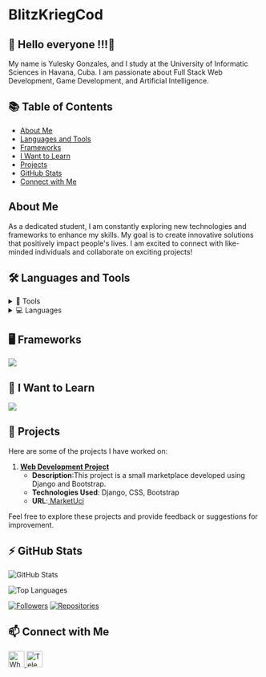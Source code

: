 # BlitzKriegCod

## 🚀 Hello everyone !!!👋

<p>My name is Yulesky Gonzales, and I study at the University of Informatic Sciences in Havana, Cuba. I am passionate about Full Stack Web Development, Game Development, and Artificial Intelligence.</p>

## 📚 Table of Contents

- [About Me](#about-me)
- [Languages and Tools](#-languages-and-tools)
- [Frameworks](#-frameworks)
- [I Want to Learn](#-i-want-to-learn)
- [Projects](#-projects)
- [GitHub Stats](#zap-github-stats)
- [Connect with Me](#-connect-with-me)

## About Me

As a dedicated student, I am constantly exploring new technologies and frameworks to enhance my skills. My goal is to create innovative solutions that positively impact people's lives. I am excited to connect with like-minded individuals and collaborate on exciting projects!

## 🛠️ Languages and Tools

<details>
 <summary>🔧 Tools</summary>
  <ul>
    <hr>
    <p align="start">
      <a href="https://skillicons.dev">
        <img src="https://skillicons.dev/icons?i=neovim,vscode,sublime,linux,ubuntu,anaconda,mongodb,mysql,sqlite,postman,stackoverflow,blender,godot,figma,ai,ps,github" />
      </a>
    </p>
  </ul>
</details>

<details>
  <summary>💻 Languages</summary>
  <ul>
    <hr>
    <p align="start">
      <a href="https://skillicons.dev">
        <img src="https://skillicons.dev/icons?i=bash,nodejs,ts,py,cs,cpp,css,html,js,java" />
      </a>
    </p>
  </ul>
</details>

## 🖥️ Frameworks

<p align="start">
  <a href="https://skillicons.dev">
    <img src="https://skillicons.dev/icons?i=angular,django,express,nest,bootstrap,tailwind" />
  </a>
</p>

## 🔭 I Want to Learn

<p align="start">
  <a href="https://skillicons.dev">
    <img src="https://skillicons.dev/icons?i=dotnet,docker,astro,figma" />
  </a>
</p>

## 🚀 Projects

Here are some of the projects I have worked on:

1. **[Web Development Project]([https://github.com/BlitzKriegCod/MarketUci](https://marketuci.onrender.com/))**  
   - **Description**:This project is a small marketplace developed using Django and Bootstrap.
   - **Technologies Used**: Django, CSS, Bootstrap
   - **URL**:<a href="https://marketuci.onrender.com/" target="_blank"> MarketUci </a>

Feel free to explore these projects and provide feedback or suggestions for improvement.
## :zap: GitHub Stats

![GitHub Stats](https://github-readme-stats.vercel.app/api?username=BlitzKriegCod&show_icons=true&hide_border=false&title_color=ff652f&icon_color=FFE400&bg_color=09131B&text_color=ffffff&border_color=0c1a25)

![Top Languages](https://github-readme-stats.vercel.app/api/top-langs/?username=BlitzKriegCod&layout=compact&hide_border=true&bg_color=09131B&text_color=ffffff)

[![Followers](https://img.shields.io/github/followers/BlitzKriegCod?style=social)](https://github.com/BlitzKriegCod)
[![Repositories](https://img.shields.io/badge/Repos-10-brightgreen)](https://github.com/BlitzKriegCod?tab=repositories)


## 📫 Connect with Me

<a href="https://wa.me/51320264" target="_blank">
  <img src="https://img.icons8.com/color/48/000000/whatsapp--v1.png" alt="WhatsApp" width="32" height="32" />
</a>
<a href="https://t.me/51320264" target="_blank">
  <img src="https://img.icons8.com/color/48/000000/telegram-app.png" alt="Telegram" width="32" height="32" />
</a>
